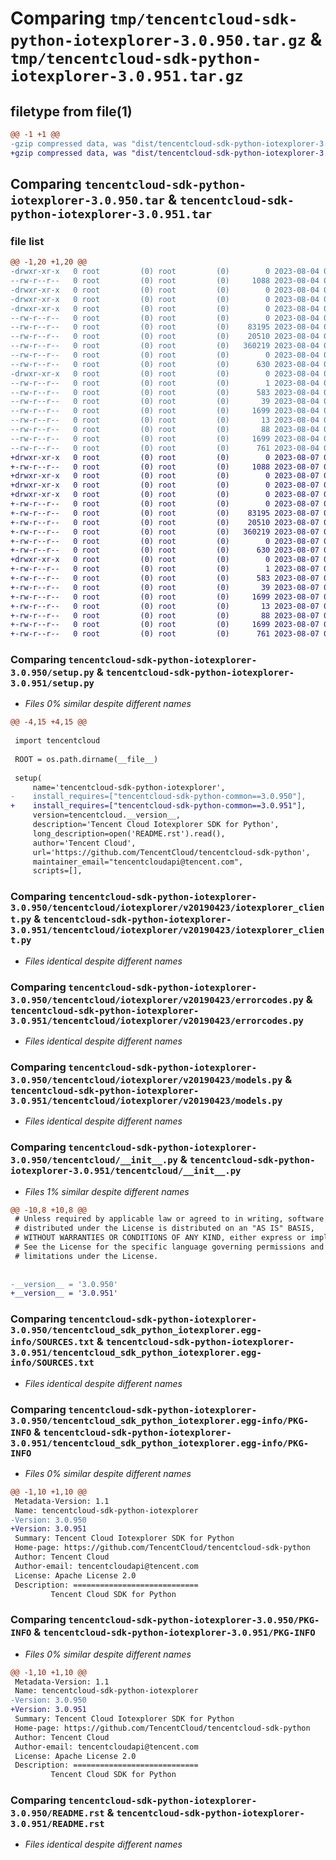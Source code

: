 # Comparing `tmp/tencentcloud-sdk-python-iotexplorer-3.0.950.tar.gz` & `tmp/tencentcloud-sdk-python-iotexplorer-3.0.951.tar.gz`

## filetype from file(1)

```diff
@@ -1 +1 @@
-gzip compressed data, was "dist/tencentcloud-sdk-python-iotexplorer-3.0.950.tar", last modified: Fri Aug  4 00:28:59 2023, max compression
+gzip compressed data, was "dist/tencentcloud-sdk-python-iotexplorer-3.0.951.tar", last modified: Mon Aug  7 00:28:35 2023, max compression
```

## Comparing `tencentcloud-sdk-python-iotexplorer-3.0.950.tar` & `tencentcloud-sdk-python-iotexplorer-3.0.951.tar`

### file list

```diff
@@ -1,20 +1,20 @@
-drwxr-xr-x   0 root         (0) root         (0)        0 2023-08-04 00:28:59.000000 tencentcloud-sdk-python-iotexplorer-3.0.950/
--rw-r--r--   0 root         (0) root         (0)     1088 2023-08-04 00:28:59.000000 tencentcloud-sdk-python-iotexplorer-3.0.950/setup.py
-drwxr-xr-x   0 root         (0) root         (0)        0 2023-08-04 00:28:59.000000 tencentcloud-sdk-python-iotexplorer-3.0.950/tencentcloud/
-drwxr-xr-x   0 root         (0) root         (0)        0 2023-08-04 00:28:59.000000 tencentcloud-sdk-python-iotexplorer-3.0.950/tencentcloud/iotexplorer/
-drwxr-xr-x   0 root         (0) root         (0)        0 2023-08-04 00:28:59.000000 tencentcloud-sdk-python-iotexplorer-3.0.950/tencentcloud/iotexplorer/v20190423/
--rw-r--r--   0 root         (0) root         (0)        0 2023-08-04 00:28:59.000000 tencentcloud-sdk-python-iotexplorer-3.0.950/tencentcloud/iotexplorer/v20190423/__init__.py
--rw-r--r--   0 root         (0) root         (0)    83195 2023-08-04 00:28:59.000000 tencentcloud-sdk-python-iotexplorer-3.0.950/tencentcloud/iotexplorer/v20190423/iotexplorer_client.py
--rw-r--r--   0 root         (0) root         (0)    20510 2023-08-04 00:28:59.000000 tencentcloud-sdk-python-iotexplorer-3.0.950/tencentcloud/iotexplorer/v20190423/errorcodes.py
--rw-r--r--   0 root         (0) root         (0)   360219 2023-08-04 00:28:59.000000 tencentcloud-sdk-python-iotexplorer-3.0.950/tencentcloud/iotexplorer/v20190423/models.py
--rw-r--r--   0 root         (0) root         (0)        0 2023-08-04 00:28:59.000000 tencentcloud-sdk-python-iotexplorer-3.0.950/tencentcloud/iotexplorer/__init__.py
--rw-r--r--   0 root         (0) root         (0)      630 2023-08-04 00:28:59.000000 tencentcloud-sdk-python-iotexplorer-3.0.950/tencentcloud/__init__.py
-drwxr-xr-x   0 root         (0) root         (0)        0 2023-08-04 00:28:59.000000 tencentcloud-sdk-python-iotexplorer-3.0.950/tencentcloud_sdk_python_iotexplorer.egg-info/
--rw-r--r--   0 root         (0) root         (0)        1 2023-08-04 00:28:59.000000 tencentcloud-sdk-python-iotexplorer-3.0.950/tencentcloud_sdk_python_iotexplorer.egg-info/dependency_links.txt
--rw-r--r--   0 root         (0) root         (0)      583 2023-08-04 00:28:59.000000 tencentcloud-sdk-python-iotexplorer-3.0.950/tencentcloud_sdk_python_iotexplorer.egg-info/SOURCES.txt
--rw-r--r--   0 root         (0) root         (0)       39 2023-08-04 00:28:59.000000 tencentcloud-sdk-python-iotexplorer-3.0.950/tencentcloud_sdk_python_iotexplorer.egg-info/requires.txt
--rw-r--r--   0 root         (0) root         (0)     1699 2023-08-04 00:28:59.000000 tencentcloud-sdk-python-iotexplorer-3.0.950/tencentcloud_sdk_python_iotexplorer.egg-info/PKG-INFO
--rw-r--r--   0 root         (0) root         (0)       13 2023-08-04 00:28:59.000000 tencentcloud-sdk-python-iotexplorer-3.0.950/tencentcloud_sdk_python_iotexplorer.egg-info/top_level.txt
--rw-r--r--   0 root         (0) root         (0)       88 2023-08-04 00:28:59.000000 tencentcloud-sdk-python-iotexplorer-3.0.950/setup.cfg
--rw-r--r--   0 root         (0) root         (0)     1699 2023-08-04 00:28:59.000000 tencentcloud-sdk-python-iotexplorer-3.0.950/PKG-INFO
--rw-r--r--   0 root         (0) root         (0)      761 2023-08-04 00:28:59.000000 tencentcloud-sdk-python-iotexplorer-3.0.950/README.rst
+drwxr-xr-x   0 root         (0) root         (0)        0 2023-08-07 00:28:35.000000 tencentcloud-sdk-python-iotexplorer-3.0.951/
+-rw-r--r--   0 root         (0) root         (0)     1088 2023-08-07 00:28:35.000000 tencentcloud-sdk-python-iotexplorer-3.0.951/setup.py
+drwxr-xr-x   0 root         (0) root         (0)        0 2023-08-07 00:28:35.000000 tencentcloud-sdk-python-iotexplorer-3.0.951/tencentcloud/
+drwxr-xr-x   0 root         (0) root         (0)        0 2023-08-07 00:28:35.000000 tencentcloud-sdk-python-iotexplorer-3.0.951/tencentcloud/iotexplorer/
+drwxr-xr-x   0 root         (0) root         (0)        0 2023-08-07 00:28:35.000000 tencentcloud-sdk-python-iotexplorer-3.0.951/tencentcloud/iotexplorer/v20190423/
+-rw-r--r--   0 root         (0) root         (0)        0 2023-08-07 00:28:35.000000 tencentcloud-sdk-python-iotexplorer-3.0.951/tencentcloud/iotexplorer/v20190423/__init__.py
+-rw-r--r--   0 root         (0) root         (0)    83195 2023-08-07 00:28:35.000000 tencentcloud-sdk-python-iotexplorer-3.0.951/tencentcloud/iotexplorer/v20190423/iotexplorer_client.py
+-rw-r--r--   0 root         (0) root         (0)    20510 2023-08-07 00:28:35.000000 tencentcloud-sdk-python-iotexplorer-3.0.951/tencentcloud/iotexplorer/v20190423/errorcodes.py
+-rw-r--r--   0 root         (0) root         (0)   360219 2023-08-07 00:28:35.000000 tencentcloud-sdk-python-iotexplorer-3.0.951/tencentcloud/iotexplorer/v20190423/models.py
+-rw-r--r--   0 root         (0) root         (0)        0 2023-08-07 00:28:35.000000 tencentcloud-sdk-python-iotexplorer-3.0.951/tencentcloud/iotexplorer/__init__.py
+-rw-r--r--   0 root         (0) root         (0)      630 2023-08-07 00:28:35.000000 tencentcloud-sdk-python-iotexplorer-3.0.951/tencentcloud/__init__.py
+drwxr-xr-x   0 root         (0) root         (0)        0 2023-08-07 00:28:35.000000 tencentcloud-sdk-python-iotexplorer-3.0.951/tencentcloud_sdk_python_iotexplorer.egg-info/
+-rw-r--r--   0 root         (0) root         (0)        1 2023-08-07 00:28:35.000000 tencentcloud-sdk-python-iotexplorer-3.0.951/tencentcloud_sdk_python_iotexplorer.egg-info/dependency_links.txt
+-rw-r--r--   0 root         (0) root         (0)      583 2023-08-07 00:28:35.000000 tencentcloud-sdk-python-iotexplorer-3.0.951/tencentcloud_sdk_python_iotexplorer.egg-info/SOURCES.txt
+-rw-r--r--   0 root         (0) root         (0)       39 2023-08-07 00:28:35.000000 tencentcloud-sdk-python-iotexplorer-3.0.951/tencentcloud_sdk_python_iotexplorer.egg-info/requires.txt
+-rw-r--r--   0 root         (0) root         (0)     1699 2023-08-07 00:28:35.000000 tencentcloud-sdk-python-iotexplorer-3.0.951/tencentcloud_sdk_python_iotexplorer.egg-info/PKG-INFO
+-rw-r--r--   0 root         (0) root         (0)       13 2023-08-07 00:28:35.000000 tencentcloud-sdk-python-iotexplorer-3.0.951/tencentcloud_sdk_python_iotexplorer.egg-info/top_level.txt
+-rw-r--r--   0 root         (0) root         (0)       88 2023-08-07 00:28:35.000000 tencentcloud-sdk-python-iotexplorer-3.0.951/setup.cfg
+-rw-r--r--   0 root         (0) root         (0)     1699 2023-08-07 00:28:35.000000 tencentcloud-sdk-python-iotexplorer-3.0.951/PKG-INFO
+-rw-r--r--   0 root         (0) root         (0)      761 2023-08-07 00:28:35.000000 tencentcloud-sdk-python-iotexplorer-3.0.951/README.rst
```

### Comparing `tencentcloud-sdk-python-iotexplorer-3.0.950/setup.py` & `tencentcloud-sdk-python-iotexplorer-3.0.951/setup.py`

 * *Files 0% similar despite different names*

```diff
@@ -4,15 +4,15 @@
 
 import tencentcloud
 
 ROOT = os.path.dirname(__file__)
 
 setup(
     name='tencentcloud-sdk-python-iotexplorer',
-    install_requires=["tencentcloud-sdk-python-common==3.0.950"],
+    install_requires=["tencentcloud-sdk-python-common==3.0.951"],
     version=tencentcloud.__version__,
     description='Tencent Cloud Iotexplorer SDK for Python',
     long_description=open('README.rst').read(),
     author='Tencent Cloud',
     url='https://github.com/TencentCloud/tencentcloud-sdk-python',
     maintainer_email="tencentcloudapi@tencent.com",
     scripts=[],
```

### Comparing `tencentcloud-sdk-python-iotexplorer-3.0.950/tencentcloud/iotexplorer/v20190423/iotexplorer_client.py` & `tencentcloud-sdk-python-iotexplorer-3.0.951/tencentcloud/iotexplorer/v20190423/iotexplorer_client.py`

 * *Files identical despite different names*

### Comparing `tencentcloud-sdk-python-iotexplorer-3.0.950/tencentcloud/iotexplorer/v20190423/errorcodes.py` & `tencentcloud-sdk-python-iotexplorer-3.0.951/tencentcloud/iotexplorer/v20190423/errorcodes.py`

 * *Files identical despite different names*

### Comparing `tencentcloud-sdk-python-iotexplorer-3.0.950/tencentcloud/iotexplorer/v20190423/models.py` & `tencentcloud-sdk-python-iotexplorer-3.0.951/tencentcloud/iotexplorer/v20190423/models.py`

 * *Files identical despite different names*

### Comparing `tencentcloud-sdk-python-iotexplorer-3.0.950/tencentcloud/__init__.py` & `tencentcloud-sdk-python-iotexplorer-3.0.951/tencentcloud/__init__.py`

 * *Files 1% similar despite different names*

```diff
@@ -10,8 +10,8 @@
 # Unless required by applicable law or agreed to in writing, software
 # distributed under the License is distributed on an "AS IS" BASIS,
 # WITHOUT WARRANTIES OR CONDITIONS OF ANY KIND, either express or implied.
 # See the License for the specific language governing permissions and
 # limitations under the License.
 
 
-__version__ = '3.0.950'
+__version__ = '3.0.951'
```

### Comparing `tencentcloud-sdk-python-iotexplorer-3.0.950/tencentcloud_sdk_python_iotexplorer.egg-info/SOURCES.txt` & `tencentcloud-sdk-python-iotexplorer-3.0.951/tencentcloud_sdk_python_iotexplorer.egg-info/SOURCES.txt`

 * *Files identical despite different names*

### Comparing `tencentcloud-sdk-python-iotexplorer-3.0.950/tencentcloud_sdk_python_iotexplorer.egg-info/PKG-INFO` & `tencentcloud-sdk-python-iotexplorer-3.0.951/tencentcloud_sdk_python_iotexplorer.egg-info/PKG-INFO`

 * *Files 0% similar despite different names*

```diff
@@ -1,10 +1,10 @@
 Metadata-Version: 1.1
 Name: tencentcloud-sdk-python-iotexplorer
-Version: 3.0.950
+Version: 3.0.951
 Summary: Tencent Cloud Iotexplorer SDK for Python
 Home-page: https://github.com/TencentCloud/tencentcloud-sdk-python
 Author: Tencent Cloud
 Author-email: tencentcloudapi@tencent.com
 License: Apache License 2.0
 Description: ============================
         Tencent Cloud SDK for Python
```

### Comparing `tencentcloud-sdk-python-iotexplorer-3.0.950/PKG-INFO` & `tencentcloud-sdk-python-iotexplorer-3.0.951/PKG-INFO`

 * *Files 0% similar despite different names*

```diff
@@ -1,10 +1,10 @@
 Metadata-Version: 1.1
 Name: tencentcloud-sdk-python-iotexplorer
-Version: 3.0.950
+Version: 3.0.951
 Summary: Tencent Cloud Iotexplorer SDK for Python
 Home-page: https://github.com/TencentCloud/tencentcloud-sdk-python
 Author: Tencent Cloud
 Author-email: tencentcloudapi@tencent.com
 License: Apache License 2.0
 Description: ============================
         Tencent Cloud SDK for Python
```

### Comparing `tencentcloud-sdk-python-iotexplorer-3.0.950/README.rst` & `tencentcloud-sdk-python-iotexplorer-3.0.951/README.rst`

 * *Files identical despite different names*


